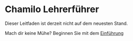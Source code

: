 Chamilo Lehrerführer
=======================

Dieser Leitfaden ist derzeit nicht auf dem neuesten Stand.

Mach dir keine Mühe? Beginnen Sie mit dem [Einführung](introduction/README.md)